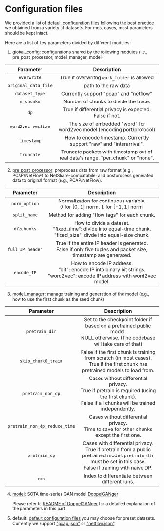# Configuration files
We provided a list of [default configuration files](./default/) following the best practice we obtained from a variety of datasets. For most cases, most parameters should be kept intact.

Here are a list of key parameters divided by different modules:

1. global_config: configurations shared by the following modules (i.e., pre_post_processor, model_manager, model)

|       Parameter      |                                    Description                                   |
|:--------------------:|:--------------------------------------------------------------------------------:|
|      `overwrite`     |                    True if overwritng `work_folder` is allowed                   |
| `original_data_file` |                               path to the raw data                               |
|    `dataset_type`    |                      Currently support "pcap" and "netflow"                      |
|      `n_chunks`      |                      Number of chunks to divide the trace.                       |
|         `dp`         |              True if differential privacy is expected. False if not.             |
|  `word2vec_vecSize`  |      The size of embedded "word" for word2vec model (encoding port/protocol)     |
|      `timestamp`     |       How to encode timestamp. Currently support "raw" and "interarrival".       |
|      `truncate`      | Truncate packets with timestamp out of real data's range. "per_chunk" or "none". |

2. [pre_post_processor](../pre_post_processors/): preprocess data from raw format (e.g., PCAP/NetFlow) to NetShare-compatabile; and postprocess generated data to original format (e.g., PCAP/NetFlow).

|     Parameter    |                                                          Description                                                         |
|:----------------:|:----------------------------------------------------------------------------------------------------------------------------:|
|   `norm_option`  |                       Normalization for continuous variable.<br/>0 for [0, 1] norm. 1 for [-1, 1] norm.                       |
|   `split_name`   |                                         Method for adding "flow tags" for each chunk.                                        |
|    `df2chunks`   |     How to divide a dataset.<br/>"fixed_time": divide into equal-time chunk.<br/>"fixed_size": divde into equal-size chunk.    |
| `full_IP_header` |     True if the entire IP header is generated.<br/>False if only five tuples and packet size, timestamp are generated.     |
|    `encode_IP`   | How to encode IP address.<br/>"bit": encode IP into binary bit strings.<br/>"word2vec": encode IP address with word2vec model. |

3. [model_manager](../model_managers/): manage training and generation of the model (e.g., how to use the first chunk as the seed chunk)

|           Parameter           |                                                                            Description                                                                            |
|:-----------------------------:|:-----------------------------------------------------------------------------------------------------------------------------------------------------------------:|
|         `pretrain_dir`        |                    Set to the checkpoint folder if based on a pretrained public model.<br/>NULL otherwise. (The codebase will take care of that)                   |
|      `skip_chunk0_train`      |                 False if the first chunk is training from scratch (in most cases).<br/>True if the first chunk has pretrained models to load from.                 |
|       `pretrain_non_dp`       |         Cases without differential privacy.<br/>True if pretrain is required (using the first chunk).<br/>False if all chunks will be trained independently.        |
| `pretrain_non_dp_reduce_time` |                                     Cases without differential privacy.<br/>Time to save for other chunks except the first one.                                    |
|         `pretrain_dp`         | Cases with differential privacy.<br/>True if pretrain from a public pretrained model. `pretrain_dir` must be set in this case.<br/>False if training with naive DP. |
|             `run`             |                                                           Index to differentiate between different runs.                                                          |

4. [model](../models/): SOTA time-series GAN model [DoppelGANger](https://github.com/fjxmlzn/DoppelGANger)

    Please refer to [README of DoppelGANger](https://github.com/fjxmlzn/DoppelGANger#customize-doppelganger) for a detailed explanation of the parameters in this part.


5. default: [default configuration files](./default/) you may choose for preset datasets. Currently we support ["pcap.json"](./default/pcap.json) or ["netflow.json"](./default/netflow.json).
